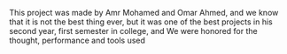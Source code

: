 This project was made by Amr Mohamed and Omar Ahmed, and we know that it is not the best thing ever, but it was one of the best projects in his second year, first semester in college, and
We were honored for the thought, performance and tools used
